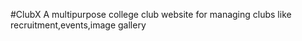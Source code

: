 #ClubX
A multipurpose college club website for managing clubs like recruitment,events,image gallery
